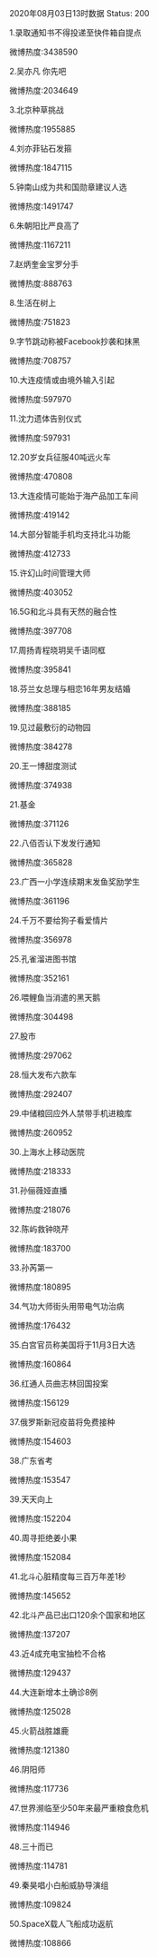 2020年08月03日13时数据
Status: 200

1.录取通知书不得投递至快件箱自提点

微博热度:3438590

2.吴亦凡 你先吧

微博热度:2034649

3.北京种草挑战

微博热度:1955885

4.刘亦菲钻石发箍

微博热度:1847115

5.钟南山成为共和国勋章建议人选

微博热度:1491747

6.朱朝阳比严良高了

微博热度:1167211

7.赵炳奎金宝罗分手

微博热度:888763

8.生活在树上

微博热度:751823

9.字节跳动称被Facebook抄袭和抹黑

微博热度:708757

10.大连疫情或由境外输入引起

微博热度:597970

11.沈力遗体告别仪式

微博热度:597931

12.20岁女兵征服40吨远火车

微博热度:470808

13.大连疫情可能始于海产品加工车间

微博热度:419142

14.大部分智能手机均支持北斗功能

微博热度:412733

15.许幻山时间管理大师

微博热度:403052

16.5G和北斗具有天然的融合性

微博热度:397708

17.周扬青程晓玥吴千语同框

微博热度:395841

18.芬兰女总理与相恋16年男友结婚

微博热度:388185

19.见过最敷衍的动物园

微博热度:384278

20.王一博甜度测试

微博热度:374938

21.基金

微博热度:371126

22.八佰否认下发发行通知

微博热度:365828

23.广西一小学连续期末发鱼奖励学生

微博热度:361196

24.千万不要给狗子看爱情片

微博热度:356978

25.孔雀溜进图书馆

微博热度:352161

26.喂鲤鱼当消遣的黑天鹅

微博热度:304498

27.股市

微博热度:297062

28.恒大发布六款车

微博热度:292407

29.中储粮回应外人禁带手机进粮库

微博热度:260952

30.上海水上移动医院

微博热度:218333

31.孙俪薇娅直播

微博热度:218076

32.陈屿救钟晓芹

微博热度:183700

33.孙芮第一

微博热度:180895

34.气功大师街头用带电气功治病

微博热度:176432

35.白宫官员称美国将于11月3日大选

微博热度:160864

36.红通人员曲志林回国投案

微博热度:156129

37.俄罗斯新冠疫苗将免费接种

微博热度:154603

38.广东省考

微博热度:153547

39.天天向上

微博热度:152204

40.周寻拒绝姜小果

微博热度:152084

41.北斗心脏精度每三百万年差1秒

微博热度:145652

42.北斗产品已出口120余个国家和地区

微博热度:137207

43.近4成充电宝抽检不合格

微博热度:129437

44.大连新增本土确诊8例

微博热度:125028

45.火箭战胜雄鹿

微博热度:121380

46.阴阳师

微博热度:117736

47.世界濒临至少50年来最严重粮食危机

微博热度:114946

48.三十而已

微博热度:114781

49.秦昊唱小白船威胁导演组

微博热度:109824

50.SpaceX载人飞船成功返航

微博热度:108866

